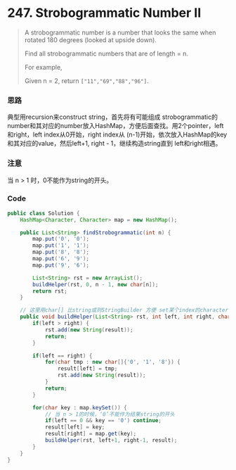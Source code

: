 # 247. Strobogrammatic Number II

> A strobogrammatic number is a number that looks the same when rotated 180 degrees \(looked at upside down\).
>
> Find all strobogrammatic numbers that are of length = n.
>
> For example,
>
> Given n = 2, return `["11","69","88","96"]`.

### 思路

典型用recursion来construct string，首先将有可能组成 strobogrammatic的number和其对应的number放入HashMap，方便后面查找。用2个pointer，left和right，left index从0开始，right index从 \(n-1\)开始，依次放入HashMap的key和其对应的value，然后left+1, right - 1，继续构造string直到 left和right相遇。

### 注意

当 n &gt; 1 时，0不能作为string的开头。

### Code

```java
public class Solution {
    HashMap<Character, Character> map = new HashMap();

    public List<String> findStrobogrammatic(int n) {
        map.put('0', '0');
        map.put('1', '1');
        map.put('8', '8');
        map.put('6', '9');
        map.put('9', '6');

        List<String> rst = new ArrayList();
        buildHelper(rst, 0, n - 1, new char[n]);
        return rst;
    }

    // 这里用char[] 比string或则StringBuilder 方便 set某个index的character
    public void buildHelper(List<String> rst, int left, int right, char[] result) {
        if(left > right) {
            rst.add(new String(result));
            return;
        }

        if(left == right) {
            for(char tmp : new char[]{'0', '1', '8'}) {
                result[left] = tmp;
                rst.add(new String(result));
            }
            return;
        }

        for(char key : map.keySet()) {
            // 当 n > 1的时候，‘0’不能作为结果string的开头
            if(left == 0 && key == '0') continue;
            result[left] = key;
            result[right] = map.get(key);
            buildHelper(rst, left+1, right-1, result);
        }
    }
}
```



